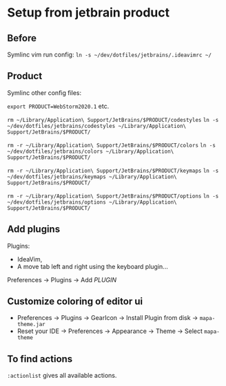 # Setup from jetbrain product

## Before
Symlinc vim run config:
`ln -s ~/dev/dotfiles/jetbrains/.ideavimrc ~/`

## Product
Symlinc other config files:

`export PRODUCT=WebStorm2020.1` etc.

`rm ~/Library/Application\ Support/JetBrains/$PRODUCT/codestyles`
`ln -s ~/dev/dotfiles/jetbrains/codestyles ~/Library/Application\ Support/JetBrains/$PRODUCT/`

`rm -r ~/Library/Application\ Support/JetBrains/$PRODUCT/colors`
`ln -s ~/dev/dotfiles/jetbrains/colors ~/Library/Application\ Support/JetBrains/$PRODUCT/`

`rm -r ~/Library/Application\ Support/JetBrains/$PRODUCT/keymaps`
`ln -s ~/dev/dotfiles/jetbrains/keymaps ~/Library/Application\ Support/JetBrains/$PRODUCT/`

`rm -r ~/Library/Application\ Support/JetBrains/$PRODUCT/options`
`ln -s ~/dev/dotfiles/jetbrains/options ~/Library/Application\ Support/JetBrains/$PRODUCT/`

## Add plugins 
Plugins:
- IdeaVim, 
- A move tab left and right using the keyboard plugin...

Preferences -> Plugins -> Add *PLUGIN*

## Customize coloring of editor ui
* Preferences -> Plugins -> GearIcon -> Install Plugin from disk -> `mapa-theme.jar`
* Reset your IDE -> Preferences -> Appearance -> Theme -> Select `mapa-theme`

## To find actions
`:actionlist` gives all available actions.
